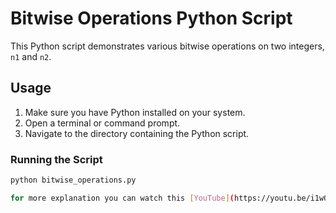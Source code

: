 # Bitwise Operations Python Script

This Python script demonstrates various bitwise operations on two integers, `n1` and `n2`.

## Usage

1. Make sure you have Python installed on your system.
2. Open a terminal or command prompt.
3. Navigate to the directory containing the Python script.

### Running the Script

```bash
python bitwise_operations.py

for more explanation you can watch this [YouTube](https://youtu.be/i1wQOiljBvY?si=g08AKCWwbsI0T29Q) video.